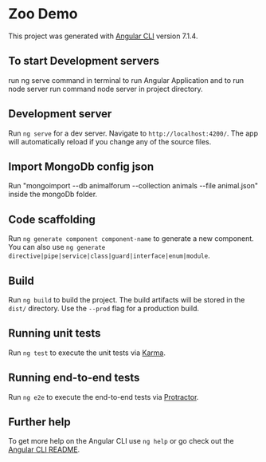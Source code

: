 # Zoo Demo

This project was generated with [Angular CLI](https://github.com/angular/angular-cli) version 7.1.4.

## To start Development servers

run ng serve command in terminal to run Angular Application and to run node server run command node server in project directory.

## Development server

Run `ng serve` for a dev server. Navigate to `http://localhost:4200/`. The app will automatically reload if you change any of the source files.

## Import MongoDb config json 

Run "mongoimport --db animalforum --collection animals --file animal.json" inside the mongoDb folder. 

## Code scaffolding

Run `ng generate component component-name` to generate a new component. You can also use `ng generate directive|pipe|service|class|guard|interface|enum|module`.

## Build

Run `ng build` to build the project. The build artifacts will be stored in the `dist/` directory. Use the `--prod` flag for a production build.

## Running unit tests

Run `ng test` to execute the unit tests via [Karma](https://karma-runner.github.io).

## Running end-to-end tests

Run `ng e2e` to execute the end-to-end tests via [Protractor](http://www.protractortest.org/).

## Further help

To get more help on the Angular CLI use `ng help` or go check out the [Angular CLI README](https://github.com/angular/angular-cli/blob/master/README.md).
